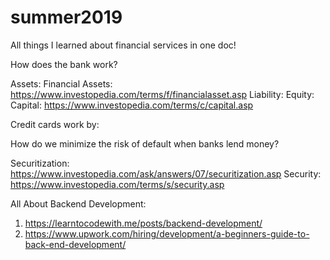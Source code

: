 # summer2019
All things I learned about financial services in one doc!

How does the bank work?


Assets:
Financial Assets: https://www.investopedia.com/terms/f/financialasset.asp
Liability:
Equity:
Capital: https://www.investopedia.com/terms/c/capital.asp

Credit cards work by:


How do we minimize the risk of default when banks lend money?

Securitization: https://www.investopedia.com/ask/answers/07/securitization.asp
Security: https://www.investopedia.com/terms/s/security.asp

All About Backend Development:
1. https://learntocodewith.me/posts/backend-development/
2. https://www.upwork.com/hiring/development/a-beginners-guide-to-back-end-development/
